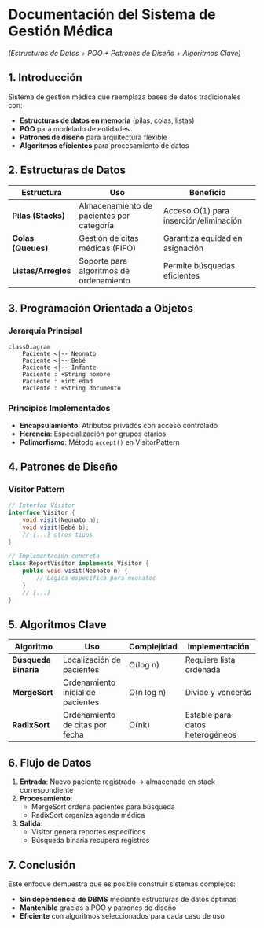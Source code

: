 # **Documentación del Sistema de Gestión Médica**  
*(Estructuras de Datos + POO + Patrones de Diseño + Algoritmos Clave)*  

## **1. Introducción**  
Sistema de gestión médica que reemplaza bases de datos tradicionales con:  
- **Estructuras de datos en memoria** (pilas, colas, listas)  
- **POO** para modelado de entidades  
- **Patrones de diseño** para arquitectura flexible  
- **Algoritmos eficientes** para procesamiento de datos  

## **2. Estructuras de Datos**  
| Estructura | Uso | Beneficio |
|------------|-----|-----------|
| **Pilas (Stacks)** | Almacenamiento de pacientes por categoría | Acceso O(1) para inserción/eliminación |
| **Colas (Queues)** | Gestión de citas médicas (FIFO) | Garantiza equidad en asignación |
| **Listas/Arreglos** | Soporte para algoritmos de ordenamiento | Permite búsquedas eficientes |

## **3. Programación Orientada a Objetos**  
### **Jerarquía Principal**  
```mermaid
classDiagram
    Paciente <|-- Neonato
    Paciente <|-- Bebé
    Paciente <|-- Infante
    Paciente : +String nombre
    Paciente : +int edad
    Paciente : +String documento
```

### **Principios Implementados**  
- **Encapsulamiento**: Atributos privados con acceso controlado  
- **Herencia**: Especialización por grupos etarios  
- **Polimorfismo**: Método `accept()` en VisitorPattern  

## **4. Patrones de Diseño**  
### **Visitor Pattern**  
```java
// Interfaz Visitor
interface Visitor {
    void visit(Neonato n);
    void visit(Bebé b);
    // [...] otros tipos
}

// Implementación concreta
class ReportVisitor implements Visitor {
    public void visit(Neonato n) {
        // Lógica específica para neonatos
    }
    // [...]
}
```

## **5. Algoritmos Clave**  
| Algoritmo | Uso | Complejidad | Implementación |
|-----------|-----|-------------|----------------|
| **Búsqueda Binaria** | Localización de pacientes | O(log n) | Requiere lista ordenada |
| **MergeSort** | Ordenamiento inicial de pacientes | O(n log n) | Divide y vencerás |
| **RadixSort** | Ordenamiento de citas por fecha | O(nk) | Estable para datos heterogéneos |

## **6. Flujo de Datos**  
1. **Entrada**: Nuevo paciente registrado → almacenado en stack correspondiente  
2. **Procesamiento**:  
   - MergeSort ordena pacientes para búsqueda  
   - RadixSort organiza agenda médica  
3. **Salida**:  
   - Visitor genera reportes específicos  
   - Búsqueda binaria recupera registros  

## **7. Conclusión**  
Este enfoque demuestra que es posible construir sistemas complejos:  
- **Sin dependencia de DBMS** mediante estructuras de datos óptimas  
- **Mantenible** gracias a POO y patrones de diseño  
- **Eficiente** con algoritmos seleccionados para cada caso de uso  
